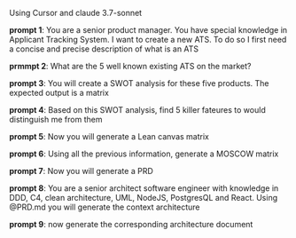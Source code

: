 Using Cursor and claude 3.7-sonnet

**prompt 1**:
You are a senior product manager. You have special knowledge in Applicant Tracking System. I want to create a new ATS. To do so I first need a concise and precise description of what is an ATS

**prmmpt 2**:
What are the 5 well known existing ATS on the market?

**prompt 3**:
You will create a SWOT analysis for these five products. The expected output is a matrix

**prompt 4**:
Based on this SWOT analysis, find 5 killer fateures to would distinguish me from them

**prompt 5**:
Now you will generate a Lean canvas matrix

**prompt 6**:
Using all the previous information, generate a MOSCOW matrix

**prompt 7**:
Now you will generate a PRD

**prompt 8**:
You  are a senior architect software engineer with knowledge in DDD, C4, clean architecture, UML, NodeJS, PostgresQL and React. Using  @PRD.md you will generate the context architecture

**prompt 9**:
now generate the corresponding architecture document
